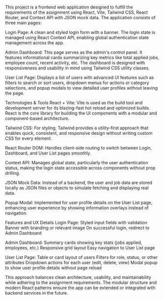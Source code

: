 This project is a frontend web application designed to fulfill the requirements of the assignment using React, Vite,
Tailwind CSS, React Router, and Context API with JSON mock data.
The application consists of three main pages:

Login Page:
A clean and styled login form with a banner. The login state is managed using React Context API, enabling global 
authentication state management across the app.

Admin Dashboard:
This page serves as the admin's control panel. It features informational cards summarizing key metrics like total applied jobs,
employee count, recent activity, etc. The dashboard is designed with responsiveness and usability in mind using Tailwind CSS
utility classes.

User List Page:
Displays a list of users with advanced UI features such as filters to search or sort users, dropdown menus for actions or 
category selections, and popup modals to view detailed user profiles without leaving the page.

Technologies & Tools
React + Vite:
Vite is used as the build tool and development server for its blazing-fast hot reload and optimized builds. 
React is the core library for building the UI components with a modular and component-based architecture.

Tailwind CSS:
For styling, Tailwind provides a utility-first approach that enables quick, consistent, and responsive design without 
writing custom CSS for every element.

React Router DOM:
Handles client-side routing to switch between Login, Dashboard, and User List pages smoothly.

Context API:
Manages global state, particularly the user authentication status, making the login state accessible across components 
without prop drilling.

JSON Mock Data:
Instead of a backend, the user and job data are stored locally as JSON files or objects to simulate fetching and displaying
real data.

Popup Modal:
Implemented for user profile details on the User List page, enhancing user experience by showing information overlays instead
of navigation.

Features and UX Details
Login Page:
Styled input fields with validation
Banner with branding or relevant image
On successful login, redirect to Admin Dashboard

Admin Dashboard:
Summary cards showing key stats (jobs applied, employees, etc.)
Responsive grid layout
Easy navigation to User List page

User List Page:
Table or card layout of users
Filters for role, status, or other attributes
Dropdown actions for each user (edit, delete, view)
Modal popup to show user profile details without page reload

This approach balances clean architecture, usability, and maintainability while adhering to the assignment requirements. 
The modular structure and modern React patterns ensure the app can be extended or integrated with backend services in the 
future.

